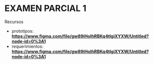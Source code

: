 # EXAMEN PARCIAL 1
Recursos
- prototipos: __https://www.figma.com/file/gw89iHoIhRBKq4tlgiXYXW/Untitled?node-id=0%3A1__
- requerimientos: __https://www.figma.com/file/gw89iHoIhRBKq4tlgiXYXW/Untitled?node-id=0%3A1__
